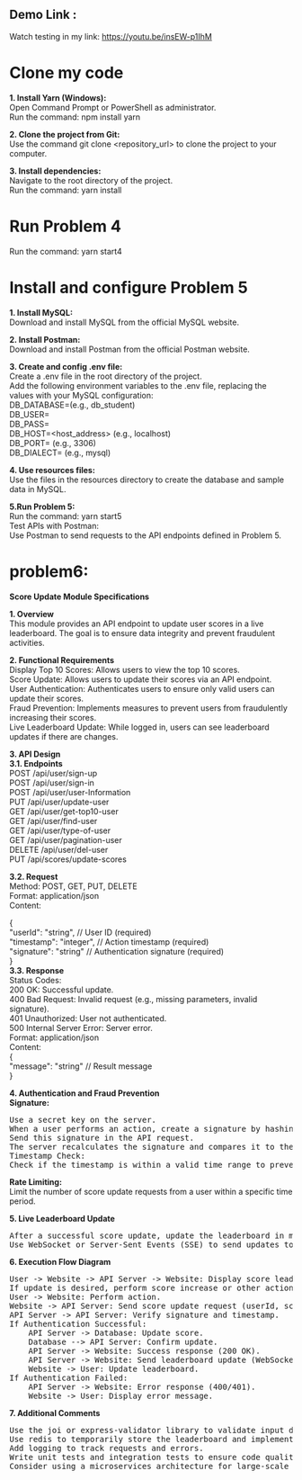
## Demo Link :
Watch testing in my link: https://youtu.be/insEW-p1IhM
  

# Clone my code
**1. Install Yarn (Windows):**  
  Open Command Prompt or PowerShell as administrator.  
  Run the command: npm install yarn  
  
**2. Clone the project from Git:**  
  Use the command git clone <repository_url> to clone the project to your computer.  
  
**3. Install dependencies:**  
  Navigate to the root directory of the project.  
  Run the command: yarn install  
  
  
# Run Problem 4 
Run the command: yarn start4  
  

# Install and configure Problem 5   
**1. Install MySQL:**  
Download and install MySQL from the official MySQL website.  
  
**2. Install Postman:**  
Download and install Postman from the official Postman website.  

**3. Create and config .env file:**  
Create a .env file in the root directory of the project.  
Add the following environment variables to the .env file, replacing the values with your MySQL configuration:  
DB_DATABASE=<database>(e.g., db_student)  
DB_USER=<username>  
DB_PASS=<password>  
DB_HOST=<host_address> (e.g., localhost)  
DB_PORT=<port> (e.g., 3306)  
DB_DIALECT=<dialect> (e.g., mysql)   
  
**4. Use resources files:**  
Use the files in the resources directory to create the database and sample data in MySQL.  
  
**5.Run Problem 5:**  
Run the command: yarn start5  
Test APIs with Postman:  
Use Postman to send requests to the API endpoints defined in Problem 5.  
  
  
# problem6:  
**Score Update Module Specifications**  
  
**1. Overview**  
This module provides an API endpoint to update user scores in a live leaderboard. The goal is to ensure data integrity and prevent fraudulent activities.  
  
**2. Functional Requirements**  
Display Top 10 Scores: Allows users to view the top 10 scores.  
Score Update: Allows users to update their scores via an API endpoint.  
User Authentication: Authenticates users to ensure only valid users can update their scores.  
Fraud Prevention: Implements measures to prevent users from fraudulently increasing their scores.  
Live Leaderboard Update: While logged in, users can see leaderboard updates if there are changes.  
  
**3. API Design**  
  **3.1. Endpoints**  
  POST /api/user/sign-up  
  POST /api/user/sign-in  
  POST /api/user/user-Information  
  PUT /api/user/update-user  
  GET /api/user/get-top10-user  
  GET /api/user/find-user  
  GET /api/user/type-of-user  
  GET /api/user/pagination-user  
  DELETE /api/user/del-user  
  PUT /api/scores/update-scores  
  
  **3.2. Request**  
  Method: POST, GET, PUT, DELETE  
  Format: application/json  
  Content:  
  
  {  
  "userId": "string", // User ID (required)  
  "timestamp": "integer", // Action timestamp (required)  
  "signature": "string" // Authentication signature (required)  
  }  
  **3.3. Response**  
  Status Codes:  
  200 OK: Successful update.  
  400 Bad Request: Invalid request (e.g., missing parameters, invalid signature).  
  401 Unauthorized: User not authenticated.  
  500 Internal Server Error: Server error.  
  Format: application/json  
  Content:  
  {  
  "message": "string" // Result message  
  }  
    
**4. Authentication and Fraud Prevention**  
**Signature:**  
<pre>
Use a secret key on the server.
When a user performs an action, create a signature by hashing the userId, score, timestamp, and secret key parameters.
Send this signature in the API request.
The server recalculates the signature and compares it to the sent signature. If they don't match, the request is rejected.
Timestamp Check:
Check if the timestamp is within a valid time range to prevent replay attacks.
</pre>
  
**Rate Limiting:**  
Limit the number of score update requests from a user within a specific time period.  
  
**5. Live Leaderboard Update**  
<pre>
After a successful score update, update the leaderboard in memory or the database.
Use WebSocket or Server-Sent Events (SSE) to send updates to the website and update the leaderboard live.
</pre>
  
**6. Execution Flow Diagram**  
<pre>
User -> Website -> API Server -> Website: Display score leaderboard.
If update is desired, perform score increase or other actions, requiring login or registration.
User -> Website: Perform action.
Website -> API Server: Send score update request (userId, score, timestamp, signature).
API Server -> API Server: Verify signature and timestamp.
If Authentication Successful:
    API Server -> Database: Update score.
    Database --> API Server: Confirm update.
    API Server -> Website: Success response (200 OK).
    API Server -> Website: Send leaderboard update (WebSocket/SSE).
    Website -> User: Update leaderboard.
If Authentication Failed:
    API Server -> Website: Error response (400/401).
    Website -> User: Display error message.
</pre>
  
**7. Additional Comments**  
<pre>
Use the joi or express-validator library to validate input data.
Use redis to temporarily store the leaderboard and implement rate limiting.
Add logging to track requests and errors.
Write unit tests and integration tests to ensure code quality.
Consider using a microservices architecture for large-scale applications.
</pre>
